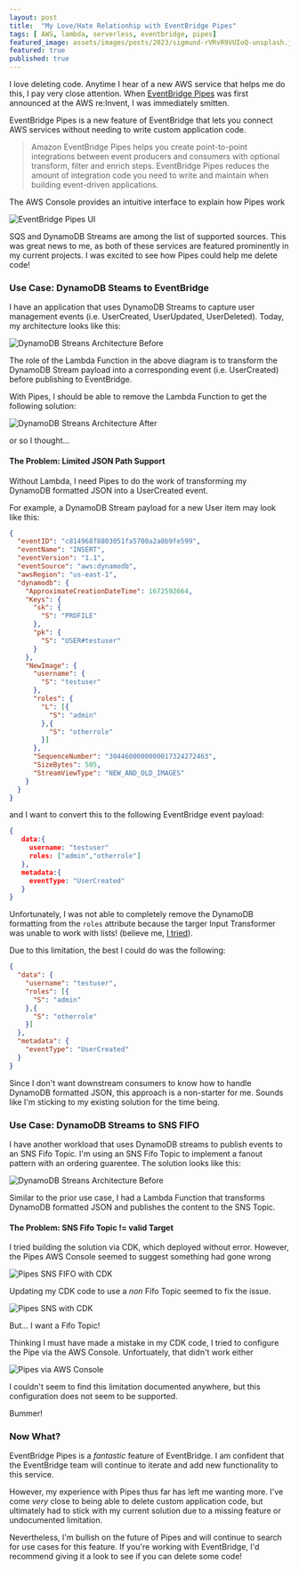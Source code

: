 ```yaml
---
layout: post
title:  "My Love/Hate Relationhip with EventBridge Pipes"
tags: [ AWS, lambda, serverless, eventbridge, pipes]
featured_image: assets/images/posts/2023/sigmund-rVRvR9VUIoQ-unsplash.jpg
featured: true
published: true  
---
```



I love deleting code. Anytime I hear of a new AWS service that helps me do this, I pay very close attention. When [EventBridge Pipes](https://aws.amazon.com/eventbridge/pipes/) was first announced at the AWS re:Invent, I was immediately smitten.

EventBridge Pipes is a new feature of EventBridge that lets you connect AWS services without needing to write custom application code. 

> Amazon EventBridge Pipes helps you create point-to-point integrations between event producers and consumers with optional transform, filter and enrich steps. EventBridge Pipes reduces the amount of integration code you need to write and maintain when building event-driven applications.

The AWS Console provides an intuitive interface to explain how Pipes work

![EventBridge Pipes UI](../assets/images/posts/2023/pipes-ui.png#center)

SQS and DynamoDB Streams are among the list of supported sources.  This was great news to me, as both of these services are featured prominently in my current projects.  I was excited to see how Pipes could help me delete code!

### Use Case: DynamoDB Steams to EventBridge

I have an application that uses DynamoDB Streams to capture user management events (i.e. UserCreated, UserUpdated, UserDeleted).  Today, my architecture looks like this:


![DynamoDB Streans Architecture Before](../assets/images/posts/2023/ddb-stream-arch1.png#center)

The role of the Lambda Function in the above diagram is to transform the DynamoDB Stream payload into a corresponding event (i.e. UserCreated) before publishing to EventBridge. 

With Pipes, I should be able to remove the Lambda Function to get the following solution:

![DynamoDB Streans Architecture After](../assets/images/posts/2023/ddb-stream-arch2.png#center)

or so I thought...

#### The Problem: Limited JSON Path Support

Without Lambda, I need Pipes to do the work of transforming my DynamoDB formatted JSON into a UserCreated event. 

For example, a DynamoDB Stream payload for a new User item may look like this:

```JSON
{
  "eventID": "c814968f8803051fa5700a2a0b9fe599",
  "eventName": "INSERT",
  "eventVersion": "1.1",
  "eventSource": "aws:dynamodb",
  "awsRegion": "us-east-1",
  "dynamodb": {
    "ApproximateCreationDateTime": 1672592664,
    "Keys": {
      "sk": {
        "S": "PROFILE"
      },
      "pk": {
        "S": "USER#testuser"
      }
    },
    "NewImage": {
      "username": {
        "S": "testuser"
      },
      "roles": {
        "L": [{
          "S": "admin"
        },{
          "S": "otherrole"
        }]
      },
      "SequenceNumber": "3044600000000017324272463",
      "SizeBytes": 505,
      "StreamViewType": "NEW_AND_OLD_IMAGES"
    }
  }
}
```

and I want to convert this to the following EventBridge event payload:


```JSON
{
   data:{
     username: "testuser"
     roles: ["admin","otherrole"]
   },
   metadata:{
     eventType: "UserCreated"
   }
}
```

Unfortunately, I was not able to completely remove the DynamoDB formatting from the `roles` attribute because the targer Input Transformer was unable to work with lists! (believe me, [I tried](https://stackoverflow.com/questions/74976461/eventbridge-pipes-target-input-transformer-formatting-lists-arrays/75587543#75587543)).  

Due to this limitation, the best I could do was the following:

```JSON
{
  "data": {
    "username": "testuser",
    "roles": [{
      "S": "admin"
    },{
      "S": "otherrole"
    }]
  },
  "metadata": {
    "eventType": "UserCreated"
  }
}
```

Since I don't want downstream consumers to know how to handle DynamoDB formatted JSON, this approach is a non-starter for me. Sounds like I'm sticking to my existing solution for the time being.

### Use Case: DynamoDB Streams to SNS FIFO

I have another workload that uses DynamoDB streams to publish events to an SNS Fifo Topic.  I'm using an SNS Fifo Topic to implement a fanout pattern with an ordering guarentee.  The solution looks like this:

![DynamoDB Streans Architecture Before](../assets/images/posts/2023/ddb-streams-sns-fifo.png#center)

Similar to the prior use case, I had a Lambda Function that transforms DynamoDB formatted JSON and publishes the content to the SNS Topic.  

#### The Problem: SNS Fifo Topic != valid Target

I tried building the solution via CDK, which deployed without error.  However, the Pipes AWS Console seemed to suggest something had gone wrong

![Pipes SNS FIFO with CDK](../assets/images/posts/2023/pipe.png#center)


Updating my CDK code to use a _non_ Fifo Topic seemed to fix the issue.

![Pipes SNS with CDK](../assets/images/posts/2023/pipe-fix.png#center)

But... I want a Fifo Topic!

Thinking I must have made a mistake in my CDK code, I tried to configure the Pipe via the AWS Console. Unfortuately, that didn't work either

![Pipes via AWS Console](../assets/images/posts/2023/pipe-console.png#center)

I couldn't seem to find this limitation documented anywhere, but this configuration does not seem to be supported.  

Bummer!


### Now What?

EventBridge Pipes is a _fantastic_ feature of EventBridge. I am confident that the EventBridge team will continue to iterate and add new functionality to this service.

However, my experience with Pipes thus far has left me wanting more. I've come *very* close to being able to delete custom application code, but ultimately had to stick with my current solution due to a missing feature or undocumented limitation.

Nevertheless, I'm bullish on the future of Pipes and will continue to search for use cases for this feature.  If you're working with EventBridge, I'd recommend giving it a look to see if you can delete some code!